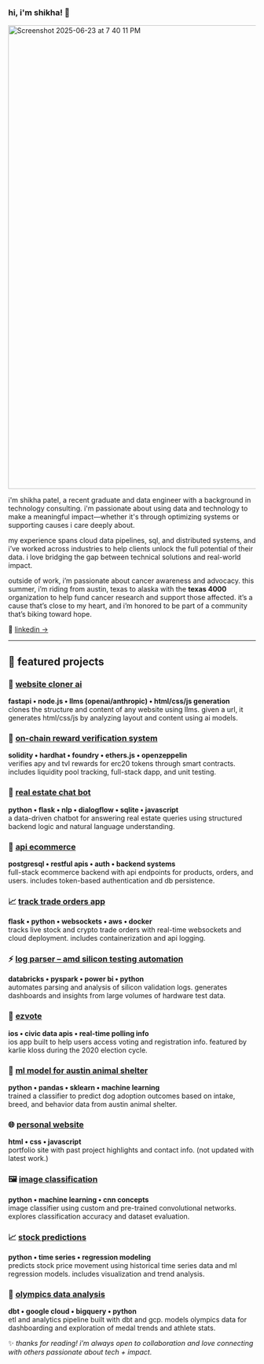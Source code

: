 ### hi, i'm shikha! 👋


<img width="943" alt="Screenshot 2025-06-23 at 7 40 11 PM" src="https://github.com/user-attachments/assets/1c26d57c-0b61-45be-a128-0e511d7fd0d0" />

i'm shikha patel, a recent graduate and data engineer with a background in technology consulting. i'm passionate about using data and technology to make a meaningful impact—whether it's through optimizing systems or supporting causes i care deeply about.

my experience spans cloud data pipelines, sql, and distributed systems, and i’ve worked across industries to help clients unlock the full potential of their data. i love bridging the gap between technical solutions and real-world impact.

outside of work, i’m passionate about cancer awareness and advocacy. this summer, i’m riding from austin, texas to alaska with the **texas 4000** organization to help fund cancer research and support those affected. it’s a cause that’s close to my heart, and i’m honored to be part of a community that’s biking toward hope.

💼 [linkedin →](https://www.linkedin.com/in/shikhapatell/)

---

## 🚀 featured projects

### 🧠 [website cloner ai](https://github.com/shruti2003/website_cloner_ai.git)  
**fastapi • node.js • llms (openai/anthropic) • html/css/js generation**  
clones the structure and content of any website using llms. given a url, it generates html/css/js by analyzing layout and content using ai models.

### 🔗 [on-chain reward verification system](https://github.com/shruti2003/smart_contract_final)  
**solidity • hardhat • foundry • ethers.js • openzeppelin**  
verifies apy and tvl rewards for erc20 tokens through smart contracts. includes liquidity pool tracking, full-stack dapp, and unit testing.

### 🤖 [real estate chat bot](https://github.com/shruti2003/Real_Estate_Chat_Bot)  
**python • flask • nlp • dialogflow • sqlite • javascript**  
a data-driven chatbot for answering real estate queries using structured backend logic and natural language understanding.

### 🛒 [api ecommerce](https://github.com/shruti2003/ecommerce_app)  
**postgresql • restful apis • auth • backend systems**  
full-stack ecommerce backend with api endpoints for products, orders, and users. includes token-based authentication and db persistence.

### 📈 [track trade orders app](https://github.com/shruti2003/orders_app)  
**flask • python • websockets • aws • docker**  
tracks live stock and crypto trade orders with real-time websockets and cloud deployment. includes containerization and api logging.

### ⚡ [log parser – amd silicon testing automation](https://github.com/shruti2003/Log_Parser)  
**databricks • pyspark • power bi • python**  
automates parsing and analysis of silicon validation logs. generates dashboards and insights from large volumes of hardware test data.

### 📱 [ezvote](https://www.instagram.com/karliekloss/p/CGn0bEnDEov/)  
**ios • civic data apis • real-time polling info**  
ios app built to help users access voting and registration info. featured by karlie kloss during the 2020 election cycle.

### 🐶 [ml model for austin animal shelter](https://github.com/shruti2003/MLFinalProject)  
**python • pandas • sklearn • machine learning**  
trained a classifier to predict dog adoption outcomes based on intake, breed, and behavior data from austin animal shelter.

### 🌐 [personal website](https://www.cs.utexas.edu/~shruti/)  
**html • css • javascript**  
portfolio site with past project highlights and contact info. (not updated with latest work.)

### 🖼 [image classification](https://github.com/shruti2003/ImageClassification/tree/main)  
**python • machine learning • cnn concepts**  
image classifier using custom and pre-trained convolutional networks. explores classification accuracy and dataset evaluation.

### 📈 [stock predictions](https://github.com/shruti2003/StockPredictions/tree/main)  
**python • time series • regression modeling**  
predicts stock price movement using historical time series data and ml regression models. includes visualization and trend analysis.

### 🏅 [olympics data analysis](https://github.com/shruti2003/dbt-project)  
**dbt • google cloud • bigquery • python**  
etl and analytics pipeline built with dbt and gcp. models olympics data for dashboarding and exploration of medal trends and athlete stats.

✨ *thanks for reading! i’m always open to collaboration and love connecting with others passionate about tech + impact.*
